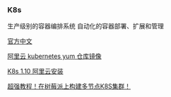 ### K8s

生产级别的容器编排系统
自动化的容器部署、扩展和管理



[官方中文](https://kubernetes.io/zh/)

[阿里云 kubernetes yum 仓库镜像](https://blog.51cto.com/chenhao6/1979639)

[K8s 1.10 阿里云安装](https://jamesdeng.github.io/k8s/2018/06/01/k8s-1.10-%E9%98%BF%E9%87%8C%E4%BA%91%E5%AE%89%E8%A3%85.html)

[超强教程！在树莓派上构建多节点K8S集群！](https://cloud.tencent.com/developer/article/1642717)